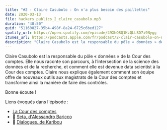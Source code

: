 ```yaml
---
title: "#2 - Claire Casubolo : On n'a plus besoin des paillettes"
date: 2020-03-13
file: hackers_publics_2_claire_casubolo.mp3
duration: "40:50"
guid: "51160827-35b4-498f-8a24-6725c6bed127"
spotify_url: https://open.spotify.com/episode/49XhQBQ1KzQLLSD7i9Nygg
itunes_url: https://podcasts.apple.com/fr/podcast/2-clair-casubolo-on-na-plus-besoin-des-paillettes/id1498775170?i=1000468324628
description: "Claire Casubolo est la responsable du pôle « données » de la Cour des comptes. Elle nous raconte son parcours, à l’intersection de la science des données et de la recherche, et comment elle est devenue data scientist à la Cour des comptes. Claire nous explique également comment son équipe offre de nouveaux outils aux magistrats de la Cour des comptes et transforme ainsi la manière de faire des contrôles. Bonne écoute !"
---
```


Claire Casubolo est la responsable du pôle « données » de la Cour des comptes. Elle nous raconte son parcours, à l’intersection de la science des données et de la recherche, et comment elle est devenue data scientist à la Cour des comptes. Claire nous explique également comment son équipe offre de nouveaux outils aux magistrats de la Cour des comptes et transforme ainsi la manière de faire des contrôles.

Bonne écoute !

Liens évoqués dans l'épisode :
* [La Cour des comptes](https://www.ccomptes.fr/fr)
* 📘 [Seta, d'Alessandro Baricco](https://fr.wikipedia.org/wiki/Soie_(roman))
* 📘 [Dialogues, de Karibou](https://www.editions-delcourt.fr/bd/series/serie-dialogues/album-dialogues)
